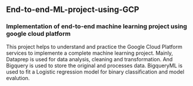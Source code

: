 ## End-to-end-ML-project-using-GCP
### Implementation of end-to-end machine learning project using google cloud platform
This project helps to understand and practice the Google Cloud Platform services to implemente a complete machine learning project.
Mainly, Dataprep is used for data analysis, cleaning and transformation. And Bigquery is used to store the original and processes data.
BigqueryML is used to fit a Logistic regression model for binary classification and model evalution.
